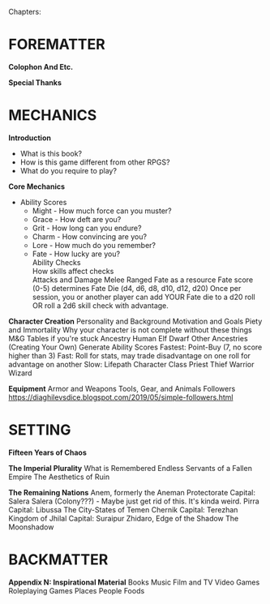 Chapters:

# FOREMATTER

**Colophon And Etc.**

**Special Thanks**

# MECHANICS

**Introduction**  
- What is this book?  
- How is this game different from other RPGS?  
- What do you require to play?

**Core Mechanics**
- Ability Scores  
	- Might	- How much force can you muster?  
	- Grace	- How deft are you?  
	- Grit	- How long can you endure?  
	- Charm	- How convincing are you?  
	- Lore	- How much do you remember?  
	- Fate	- How lucky are you?  
	Ability Checks  
		How skills affect checks  
	Attacks and Damage
		Melee
		Ranged
	Fate as a resource
		Fate score (0-5) determines Fate Die (d4, d6, d8, d10, d12, d20)
		Once per session, you or another player can add YOUR Fate die to a d20 roll OR roll a 2d6 skill check with advantage.

**Character Creation**
	Personality and Background
	Motivation and Goals
		Piety and Immortality
		Why your character is not complete without these things
		M&G Tables if you're stuck
	Ancestry
		Human
		Elf
		Dwarf
		Other Ancestries (Creating Your Own)
	Generate Ability Scores
		Fastest: Point-Buy (7, no score higher than 3)
		Fast: Roll for stats, may trade disadvantage on one roll for advantage on another
		Slow: Lifepath
	Character Class
		Priest
		Thief
		Warrior
		Wizard

**Equipment**
	Armor and Weapons
	Tools, Gear, and Animals
	Followers
		https://diaghilevsdice.blogspot.com/2019/05/simple-followers.html


# SETTING

**Fifteen Years of Chaos**

**The Imperial Plurality**
	What is Remembered
	Endless Servants of a Fallen Empire
	The Aesthetics of Ruin

**The Remaining Nations**
	Anem, formerly the Aneman Protectorate
		Capital: Salera
	Salera (Colony???) - Maybe just get rid of this. It's kinda weird.
	Pirra
		Capital: Libussa
	The City-States of Temen
	Chernik
		Capital: Terezhan
	Kingdom of Jhilal
		Capital: Suraipur
		Zhidaro, Edge of the Shadow
	The Moonshadow

# BACKMATTER
**Appendix N: Inspirational Material**
	Books
	Music
	Film and TV
	Video Games
	Roleplaying Games
	Places
	People
	Foods